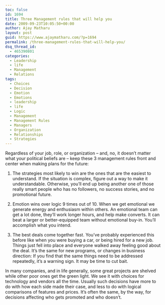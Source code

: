 ```yaml
---
toc: false
id: 1694
title: Three Management rules that will help you
date: 2009-09-23T10:05:50+00:00
author: Ajay Matharu
layout: post
guid: https://www.ajaymatharu.com/?p=1694
permalink: /three-management-rules-that-will-help-you/
dsq_thread_id:
  - 465390801
categories:
  - Leadership
  - life
  - Management
  - Relations
tags:
  - Choices
  - Decision
  - Emotion
  - Emotions
  - leadership
  - life
  - Logic
  - Management
  - Management Rules
  - Managers
  - Organization
  - Relationships
  - Strategies
---
```

Regardless of your job, role, or organization &#8211; and, no, it doesn’t matter what your political beliefs are &#8211; keep these 3 management rules front and center when making plans for the future:

1. The strategies most likely to win are the ones that are the easiest to understand. If the situation is complex, figure out a way to make it understandable. Otherwise, you’ll end up being another one of those really smart people who has no followers, no success stories, and no promotional future.

2. Emotion wins over logic 9 times out of 10. When we get emotional we generate energy and enthusiasm within others. An emotional team can get a lot done, they’ll work longer hours, and help make converts. It can beat a larger or better-equipped team without emotional buy-in. You’ll accomplish what you intend.

3. The best deals come together fast. You’ve probably experienced this before like when you were buying a car, or being hired for a new job. Things just fell into place and everyone walked away feeling good about the deal. It’s the same for new programs, or changes in business direction: If you find that the same things need to be addressed repeatedly, it’s a warning sign. It may be time to cut bait.

In many companies, and in life generally, some great projects are shelved while other poor ones get the green light. We see it with choices for technology and vendors all the time. Usually such decisions have more to do with how each side made their case, and less to do with logical comparisons of features and prices. It’s often the same, by the way, for decisions affecting who gets promoted and who doesn’t.

